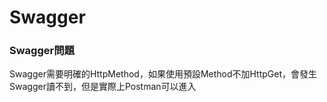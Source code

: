 # Swagger

### Swagger問題

Swagger需要明確的HttpMethod，如果使用預設Method不加HttpGet，會發生Swagger讀不到，但是實際上Postman可以進入